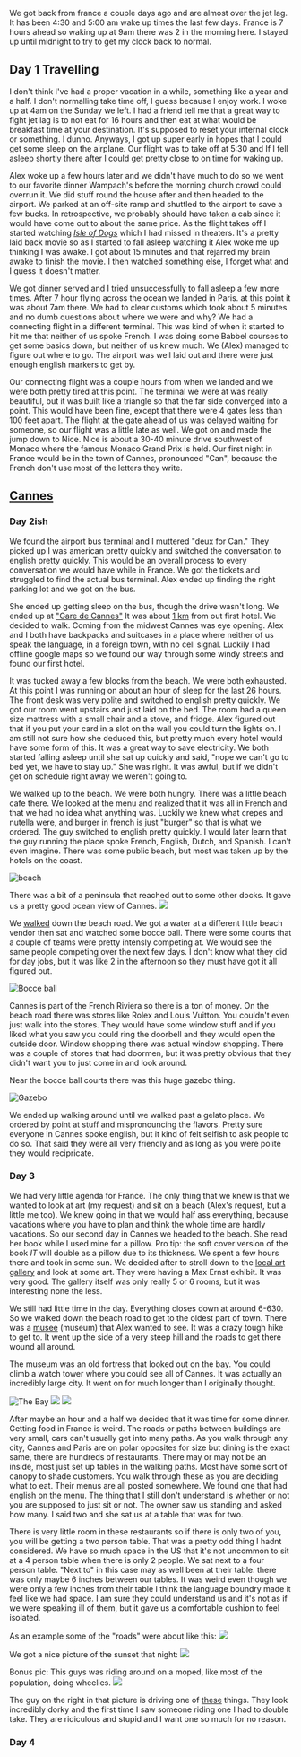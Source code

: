 We got back from france a couple days ago and are almost over the jet lag. It has been 4:30 and 5:00 am wake up times the last few days. France is 7 hours ahead so waking up at 9am there was 2 in the morning here. I stayed up until midnight to try to get my clock back to normal.

## Day 1 Travelling

I don't think I've had a proper vacation in a while, something like a year and a half. I don't normalling take time off, I guess because I enjoy work. I woke up at 4am on the Sunday we left. I had a friend tell me that a great way to fight jet lag is to not eat for 16 hours and then eat at what would be breakfast time at your destination. It's supposed to reset your internal clock or something. I dunno. Anyways, I got up super early in hopes that I could get some sleep on the airplane. Our flight was to take off at 5:30 and If I fell asleep shortly there after I could get pretty close to on time for waking up.

Alex woke up a few hours later and we didn't have much to do so we went to our favorite dinner Wampach's before the morning church crowd could overrun it. We did stuff round the house after and then headed to the airport. We parked at an off-site ramp and shuttled to the airport to save a few bucks. In retrospective, we probably should have taken a cab since it would have come out to about the same price. As the flight takes off I started watching [*Isle of Dogs*](https://www.imdb.com/title/tt5104604/) which I had missed in theaters. It's a pretty laid back movie so as I started to fall asleep watching it Alex woke me up thinking I was awake. I got about 15 minutes and that rejarred my brain awake to finish the movie. I then watched something else, I forget what and I guess it doesn't matter. 

We got dinner served and I tried unsuccessfully to fall asleep a few more times. After 7 hour flying across the ocean we landed in Paris. at this point it was about 7am there. We had to clear customs which took about 5 minutes and no dumb questions about where we were and why? We had a connecting flight in a different terminal. This was kind of when it started to hit me that neither of us spoke French. I was doing some Babbel courses to get some basics down, but neither of us knew much. We (Alex) managed to figure out where to go. The airport was well laid out and there were just enough english markers to get by. 

Our connecting flight was a couple hours from when we landed and we were both pretty tired at this point. The terminal we were at was really beautiful, but it was built like a triangle so that the far side converged into a point. This would have been fine, except that there were 4 gates less than 100 feet apart. The flight at the gate ahead of us was delayed waiting for someone, so our flight was a little late as well. We got on and made the jump down to Nice. Nice is about a 30-40 minute drive southwest of Monaco where the famous Monaco Grand Prix is held. Our first night in France would be in the town of Cannes, pronounced "Can", because the French don't use most of the letters they write. 

## [Cannes](https://www.google.com/maps/place/Cannes,+France) 

### Day 2ish

We found the airport bus terminal and I muttered "deux for Can." They picked up I was american pretty quickly and switched the conversation to english pretty quickly. This would be an overall process to every conversation we would have while in France. We got the tickets and struggled to find the actual bus terminal. Alex ended up finding the right parking lot and we got on the bus. 

She ended up getting sleep on the bus, though the drive wasn't long. We ended up at ["Gare de Cannes"](https://www.google.com/maps/place/Cannes,+France/@43.5536843,7.0197858,18.25z/data=!4m5!3m4!1s0x12ce8180530cffff:0x40819a5fd979e20!8m2!3d43.552847!4d7.017369) It was about [1 km](https://www.google.com/maps/dir/Gare+de+Cannes,+4+Place+de+la+Gare,+06400+Cannes,+France/Clarion+Suites+Cannes+Croisette+****,+Rue+Latour-Maubourg,+Cannes,+France/@43.552112,7.0227555,17z/data=!3m1!4b1!4m14!4m13!1m5!1m1!1s0x12ce81925828015f:0x3b9b2f7c61606d81!2m2!1d7.0195453!2d43.5539536!1m5!1m1!1s0x12ce81bdc89fb7b5:0x44cc31ba34a0214b!2m2!1d7.03032!2d43.550046!3e2) from out first hotel. We decided to walk. Coming from the midwest Cannes was eye opening. Alex and I both have backpacks and suitcases in a place where neither of us speak the language, in a foreign town, with no cell signal. Luckily I had offline google maps so we found our way through some windy streets and found our first hotel. 

It was tucked away a few blocks from the beach. We were both exhausted. At this point I was running on about an hour of sleep for the last 26 hours. The front desk was very polite and switched to english pretty quickly. We got our room went upstairs and just laid on the bed. The room had a queen size mattress with a small chair and a stove, and fridge. Alex figured out that if you put your card in a slot on the wall you could turn the lights on. I am still not sure how she deduced this, but pretty much every hotel would have some form of this. It was a great way to save electricity. We both started falling asleep until she sat up quickly and said, "nope we can't go to bed yet, we have to stay up."  She was right. It was awful, but if we didn't get on schedule right away we weren't going to. 

We walked up to the beach. We were both hungry. There was a little beach cafe there. We looked at the menu and realized that it was all in French and that we had no idea what anything was. Luckily we knew what crepes and nutella were, and burger in french is just "burger" so that is what we ordered. The guy switched to english pretty quickly. I would later learn that the guy running the place spoke French, English, Dutch, and Spanish. I can't even imagine. There was some public beach, but most was taken up by the hotels on the coast. 

![beach](https://i.imgur.com/V5Y4mil.jpg)

There was a bit of a peninsula that reached out to some other docks. It gave us a pretty good ocean view of Cannes. 
![](https://i.imgur.com/L9xFFW3.jpg)

We [walked](https://www.google.com/maps/dir/Le+point+break/Cannes+Yachting+Festival,+Prom+Panti%C3%A9ro,+06400+Cannes,+France/@43.5489578,7.0237625,1799m/data=!3m1!1e3!4m14!4m13!1m5!1m1!1s0x12ce81308b3b04fd:0xbe821ce479887eed!2m2!1d7.0326977!2d43.546398!1m5!1m1!1s0x12ce818e858b39f9:0x1204cc63124f28b0!2m2!1d7.0142288!2d43.5509548!3e2) down the beach road. We got a water at a different little beach vendor then sat and watched some bocce ball. There were some courts that a couple of teams were pretty intensly competing at. We would see the same people competing over the next few days. I don't know what they did for day jobs, but it was like 2 in the afternoon so they must have got it all figured out.

![Bocce ball](https://i.imgur.com/8KGhHw4.jpg)

Cannes is part of the French Riviera so there is a ton of money. On the beach road there was stores like Rolex and Louis Vuitton. You couldn't even just walk into the stores. They would have some window stuff and if you liked what you saw you could ring the doorbell and they would open the outside door. Window shopping there was actual window shopping. There was a couple of stores that had doormen, but it was pretty obvious that they didn't want you to just come in and look around.

Near the bocce ball courts there was this huge gazebo thing.

![Gazebo](https://i.imgur.com/arsv8DL.jpg)

We ended up walking around until we walked past a gelato place. We ordered by point at stuff and mispronouncing the flavors. Pretty sure everyone in Cannes spoke english, but it kind of felt selfish to ask people to do so. That said they were all very friendly and as long as you were polite they would recipricate. 

### Day 3

We had very little agenda for France. The only thing that we knew is that we wanted to look at art (my request) and sit on a beach (Alex's request, but a little me too). We knew going in that we would half ass everything, because vacations where you have to plan and think the whole time are hardly vacations. So our second day in Cannes we headed to the beach. She read her book while I used mine for a pillow. Pro tip: the soft cover version of the book *IT* will double as a pillow due to its thickness. We spent a few hours there and took in some sun. We decided after to stroll down to the [local art gallery](https://www.google.com/maps/place/La+Malmaison/@43.5500267,7.0249394,297m/data=!3m1!1e3!4m12!1m6!3m5!1s0x12ce8196931cb837:0x4cae313a6d7ed317!2sLa+Malmaison!8m2!3d43.5503066!4d7.0248649!3m4!1s0x12ce8196931cb837:0x4cae313a6d7ed317!8m2!3d43.5503066!4d7.0248649) and look at some art. They were having a Max Ernst exhibit. It was very good. The gallery itself was only really 5 or 6 rooms, but it was interesting none the less.

We still had little time in the day. Everything closes down at around 6-630. So we walked down the beach road to get to the oldest part of town. There was a [musee](https://www.google.com/maps/place/Mus%C3%A9e+de+la+Castre/@43.5496918,7.0101312,415m/data=!3m1!1e3!4m12!1m6!3m5!1s0x12ce8196931cb837:0x4cae313a6d7ed317!2sLa+Malmaison!8m2!3d43.5503066!4d7.0248649!3m4!1s0x12ce811c78106eb5:0x6895f8622ddf4934!8m2!3d43.5499011!4d7.0104079) (museum) that Alex wanted to see. It was a crazy tough hike to get to. It went up the side of a very steep hill and the roads to get there wound all around. 

The museum was an old fortress that looked out on the bay. You could climb a watch tower where you could see all of Cannes. It was actually an incredibly large city. It went on for much longer than I originally thought. 

![The Bay](https://i.imgur.com/SeKYF1B.jpg)
![](https://i.imgur.com/uRDYvdQ.jpg)
![](https://i.imgur.com/9qv9gxt.jpg)

After maybe an hour and a half we decided that it was time for some dinner. Getting food in France is weird. The roads or paths between buildings are very small, cars can't usually get into many paths. As you walk through any city, Cannes and Paris are on polar opposites for size but dining is the exact same, there are hundreds of restaurants. There may or may not be an inside, most just set up tables in the walking paths. Most have some sort of canopy to shade customers. You walk through these as you are deciding what to eat. Their menus are all posted somewhere. We found one that had english on the menu. The thing that I still don't understand is whether or not you are supposed to just sit or not. The owner saw us standing and asked how many. I said two and she sat us at a table that was for two. 

There is very little room in these restaurants so if there is only two of you, you will be getting a two person table. That was a pretty odd thing I hadnt considered. We have so much space in the US that it's not uncommon to sit at a 4 person table when there is only 2 people. We sat next to a four person table. "Next to" in this case may as well been at their table. there was only maybe 6 inches between our tables. It was weird even though we were only a few inches from their table I think the language boundry made it feel like we had space. I am sure they could understand us and it's not as if we were speaking ill of them, but it gave us a comfortable cushion to feel isolated.

As an example some of the "roads" were about like this:
![](https://i.imgur.com/Q8Vsv81.jpg)

We got a nice picture of the sunset that night:
![](https://i.imgur.com/uUt1CaG.jpg)

Bonus pic: 
This guys was riding around on a moped, like most of the population, doing wheelies.
![](https://i.imgur.com/SP2kzgX.jpg)

The guy on the right in that picture is driving one of [these](https://www.youtube.com/watch?v=3aDlWSvAm9w) things. They look incredibly dorky and the first time I saw someone riding one I had to double take. They are ridiculous and stupid and I want one so much for no reason.

### Day 4
